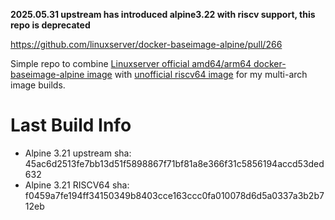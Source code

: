 **2025.05.31 upstream has introduced alpine3.22 with riscv support, this repo is deprecated**

https://github.com/linuxserver/docker-baseimage-alpine/pull/266

Simple repo to combine [Linuxserver official amd64/arm64 docker-baseimage-alpine image](https://github.com/linuxserver/docker-baseimage-alpine) with [unofficial riscv64 image](https://github.com/unofficial-docker-for-riscv/linuxserver-baseimage-alpine) for my multi-arch image builds.

# Last Build Info
- Alpine 3.21 upstream sha: 45ac6d2513fe7bb13d51f5898867f71bf81a8e366f31c5856194accd53ded632
- Alpine 3.21 RISCV64 sha: f0459a7fe194ff34150349b8403cce163ccc0fa010078d6d5a0337a3b2b712eb
